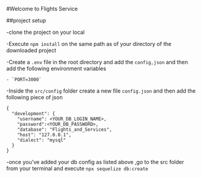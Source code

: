 #Welcome to Flights Service

##project setup

-clone the project on your local

-Execute `npm install` on the same path as of your directory of the downloaded project

-Create a `.env` file in the root directory and add the `config,json` and then add the following environment variables

    - `PORT=3000`

-Inside the `src/config` folder create a new file `config.json` and then add the following piece of json

```
{
  "development": {
    "username": <YOUR_DB_LOGIN_NAME>,
    "password":<YOUR_DB_PASSWORD>,
    "database": "Flights_and_Services",
    "host": "127.0.0.1",
    "dialect": "mysql"
  }
}

```


-once you've added  your db config as listed above ,go to the src folder from your terminal and execute `npx sequelize db:create`
